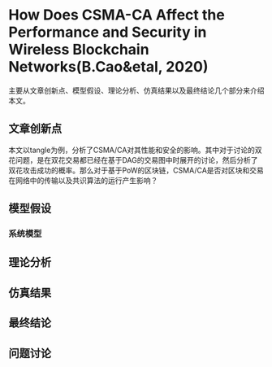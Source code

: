 # How Does CSMA-CA Affect the Performance and Security in Wireless Blockchain Networks(B.Cao&etal, 2020)

主要从文章创新点、模型假设、理论分析、仿真结果以及最终结论几个部分来介绍本文。

## 文章创新点

本文以tangle为例，分析了CSMA/CA对其性能和安全的影响。其中对于讨论的双花问题，是在双花交易都已经在基于DAG的交易图中时展开的讨论，然后分析了双花攻击成功的概率。那么对于基于PoW的区块链，CSMA/CA是否对区块和交易在网络中的传输以及共识算法的运行产生影响？

## 模型假设


### 系统模型





## 理论分析



## 仿真结果



## 最终结论



## 问题讨论